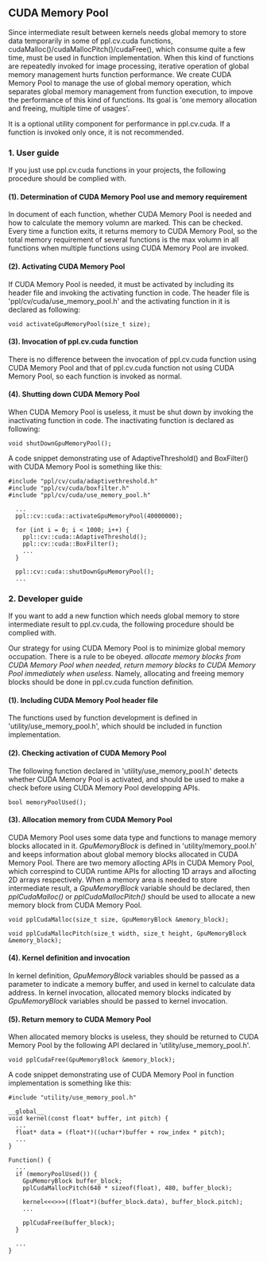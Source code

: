 ## CUDA Memory Pool

Since intermediate result between kernels needs global memory to store data temporarily in some of ppl.cv.cuda functions, cudaMalloc()/cudaMallocPitch()/cudaFree(), which consume quite a few time, must be used in function implementation. When this kind of functions are repeatedly invoked for image processing, iterative operation of global memory management hurts function performance. We create CUDA Memory Pool to manage the use of global memory operation, which separates global memory management from function execution, to impove the performance of this kind of functions. Its goal is 'one memory allocation and freeing, multiple time of usages'.

It is a optional utility component for performance in ppl.cv.cuda. If a function is invoked only once, it is not recommended.


### 1. User guide

If you just use ppl.cv.cuda functions in your projects, the following procedure should be complied with.

#### (1). Determination of CUDA Memory Pool use and memory requirement

In document of each function, whether CUDA Memory Pool is needed and how to calculate the memory volumn are marked. This can be checked. Every time a function exits, it returns memory to CUDA Memory Pool, so the total memory requirement of several functions is the max volumn in all functions when multiple functions using CUDA Memory Pool are invoked.

#### (2). Activating CUDA Memory Pool

If CUDA Memory Pool is needed, it must be activated by including its header file and invoking the activating function in code. The header file is 'ppl/cv/cuda/use_memory_pool.h' and the activating function in it is declared as following:

`void activateGpuMemoryPool(size_t size);`

#### (3). Invocation of ppl.cv.cuda function

There is no difference between the invocation of ppl.cv.cuda function using CUDA Memory Pool and that of ppl.cv.cuda function not using CUDA Memory Pool, so each function is invoked as normal.

#### (4). Shutting down CUDA Memory Pool

When CUDA Memory Pool is useless, it must be shut down by invoking the inactivating function in code. The inactivating function is declared as following:

`void shutDownGpuMemoryPool();`

A code snippet demonstrating use of AdaptiveThreshold() and BoxFilter() with CUDA Memory Pool is something like this:

```
#include "ppl/cv/cuda/adaptivethreshold.h"
#include "ppl/cv/cuda/boxfilter.h"
#include "ppl/cv/cuda/use_memory_pool.h"

  ...
  ppl::cv::cuda::activateGpuMemoryPool(40000000);

  for (int i = 0; i < 1000; i++) {
    ppl::cv::cuda::AdaptiveThreshold();
    ppl::cv::cuda::BoxFilter();
    ...
  }

  ppl::cv::cuda::shutDownGpuMemoryPool();
  ...
```


### 2. Developer guide

If you want to add a new function which needs global memory to store intermediate result to ppl.cv.cuda, the following procedure should be complied with.

Our strategy for using CUDA Memory Pool is to minimize global memory occupation. There is a rule to be obeyed. *allocate memory blocks from CUDA Memory Pool when needed, return memory blocks to CUDA Memory Pool immediately when useless*. Namely, allocating and freeing memory blocks should be done in ppl.cv.cuda function definition.

#### (1). Including CUDA Memory Pool header file

The functions used by function development is defined in 'utility/use_memory_pool.h', which should be included in function implementation.

#### (2). Checking activation of CUDA Memory Pool

The following function declared in 'utility/use_memory_pool.h' detects whether CUDA Memory Pool is activated, and should be used to make a check before using CUDA Memory Pool developping APIs.

`bool memoryPoolUsed();`

#### (3). Allocation memory from CUDA Memory Pool

CUDA Memory Pool uses some data type and functions to manage memory blocks allocated in it. *GpuMemoryBlock* is defined in 'utility/memory_pool.h' and keeps information about global memory blocks allocated in CUDA Memory Pool. There are two memory allocting APIs in CUDA Memory Pool, which correspind to CUDA runtime APIs for allocting 1D arrays and allocting 2D arrays respectively. When a memory area is needed to store intermediate result, a *GpuMemoryBlock* variable should be declared, then *pplCudaMalloc()* or *pplCudaMallocPitch()* should be used to allocate a new memory block from CUDA Memory Pool.

`void pplCudaMalloc(size_t size, GpuMemoryBlock &memory_block);`

`void pplCudaMallocPitch(size_t width, size_t height, GpuMemoryBlock &memory_block);`

#### (4). Kernel definition and invocation

In kernel definition, *GpuMemoryBlock* variables should be passed as a parameter to indicate a memory buffer, and used in kernel to calculate data address. In kernel invocation, allocated memory blocks indicated by *GpuMemoryBlock* variables should be passed to kernel invocation.

#### (5). Return memory to CUDA Memory Pool

When allocated memory blocks is useless, they should be returned to CUDA Memory Pool by the following API declared in 'utility/use_memory_pool.h'.

`void pplCudaFree(GpuMemoryBlock &memory_block);`

A code snippet demonstrating use of CUDA Memory Pool in function implementation is something like this:

```
#include "utility/use_memory_pool.h"

__global__
void kernel(const float* buffer, int pitch) {
  ...
  float* data = (float*)((uchar*)buffer + row_index * pitch);
  ...
}

Function() {
  ...
  if (memoryPoolUsed()) {
    GpuMemoryBlock buffer_block;
    pplCudaMallocPitch(640 * sizeof(float), 480, buffer_block);

    kernel<<<>>>((float*)(buffer_block.data), buffer_block.pitch);
    ...

    pplCudaFree(buffer_block);
  }

  ...
}
```
